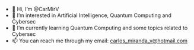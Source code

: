 - 👋 Hi, I’m @CarMirV
- 👀 I’m interested in Artificial Intelligence, Quantum Computing and Cybersec
- 🌱 I’m currently learning Quantum Computing and some topics related to Cybersec
- 📫 You can reach me through my email: carlos_miranda_v@hotmail.com


